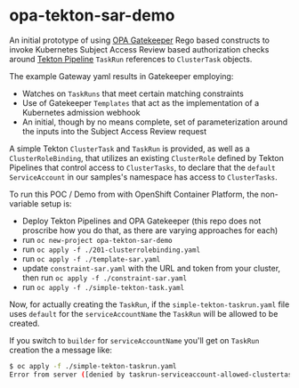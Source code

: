 # opa-tekton-sar-demo

An initial prototype of using [OPA Gatekeeper](https://github.com/open-policy-agent/gatekeeper) Rego based constructs 
to invoke Kubernetes Subject Access Review based authorization checks around [Tekton Pipeline](https://github.com/tektoncd/pipelines)
`TaskRun` references to `ClusterTask` objects.

The example Gateway yaml results in Gatekeeper employing:

- Watches on `TaskRuns` that meet certain matching constraints
- Use of Gatekeeper `Templates` that act as the implementation of a Kubernetes admission webhook
- An initial, though by no means complete, set of parameterization around the inputs into the Subject Access Review
request 

A simple Tekton `ClusterTask` and `TaskRun` is provided, as well as a `ClusterRoleBinding`, that utilizes 
an existing `ClusterRole` defined by Tekton Pipelines that control access to `ClusterTasks`, to declare that 
the `default` `ServiceAccount` in our samples's namespace has access to `ClusterTasks`.

To run this POC / Demo from with OpenShift Container Platform, the non-variable setup is:

- Deploy Tekton Pipelines and OPA Gatekeeper (this repo does not proscribe how you do that, as there are varying
approaches for each)
- run `oc new-project opa-tekton-sar-demo`
- run `oc apply -f ./201-clusterrolebinding.yaml`
- run `oc apply -f ./template-sar.yaml`
- update `constraint-sar.yaml` with the URL and token from your cluster, then run `oc apply -f ./constraint-sar.yaml`
- run `oc apply -f ./simple-tekton-task.yaml`

Now, for actually creating the `TaskRun`, if the `simple-tekton-taskrun.yaml` file uses `default` for the `serviceAccountName`
the `TaskRun` will be allowed to be created.

If you switch to `builder` for `serviceAccountName` you'll get on `TaskRun` creation the a message like:

```bash
$ oc apply -f ./simple-tekton-taskrun.yaml 
Error from server ([denied by taskrun-serviceaccount-allowed-clustertask] ServiceAccount builder user system:serviceaccount:ggmtest:builder is not allowed to use ClusterTask {"kind": "ClusterTask", "name": "echo-hello-world"}, TaskRun: echo-hello-world-task-run): error when creating "../simple-tekton-taskrun.yaml": admission webhook "validation.gatekeeper.sh" denied the request: [denied by taskrun-serviceaccount-allowed-clustertask] ServiceAccount builder user system:serviceaccount:opa-tekton-sar-demo:builder is not allowed to use ClusterTask {"kind": "ClusterTask", "name": "echo-hello-world"}, TaskRun: echo-hello-world-task-run
```